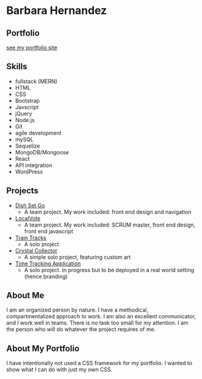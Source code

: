 # Barbara Hernandez
## Portfolio

[see my portfolio site](https://barbarahernandez.github.io/myportfolio/)

## Skills
* fullstack (MERN)
* HTML
* CSS
* Bootstrap
* Javscript
* jQuery
* Node.js
* Git
* agile development
* mySQL
* Sequelize
* MongoDB/Mongoose
* React
* API integration
* WordPress

## Projects
* [Dish Set Go](https://github.com/BarbaraHernandez/The-Sharpening-House)
    * A team project. My work included: front end design and navigation
* [LocalVote](https://github.com/BarbaraHernandez/localvote)
    * A team project. My work included: SCRUM master, front end design, front end javascript
* [Train Tracks](https://github.com/BarbaraHernandez/TrainTimes-week07-hw)
    * A solo project
* [Crystal Collector](https://github.com/BarbaraHernandez/unit-4-game)
    * A simple solo project, featuring custom art
* [Time Tracking Application](https://github.com/BarbaraHernandez/timetrackingsite)
    * A solo project. In progress but to be deployed in a real world setting (hence branding)

## About Me
I am an organized person by nature. I have a methodical, compartmentalized approach to work. I am also an excellent communicator, and I work well in teams. There is no task too small for my attention. I am the person who will do whatever the project requires of me.

## About My Portfolio
I have intentionally not used a CSS framework for my portfolio. I wanted to show what I can do with just my own CSS.